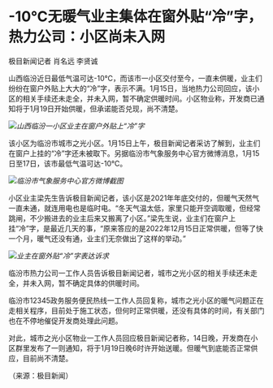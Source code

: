 # -10℃无暖气业主集体在窗外贴“冷”字，热力公司：小区尚未入网

极目新闻记者 肖名远 李贤诚

山西临汾近日最低气温可达-10℃，而该市一小区交付至今，一直未供暖，业主们纷纷在窗户外贴上大大的“冷”字，表示不满。1月15日，当地热力公司回应，该小区的相关手续还未走全，并未入网，暂不确定供暖时间。小区物业称，开发商已通知将于1月19日开始供暖，但承诺能否兑现，尚不清楚。

![](https://inews.gtimg.com/news_bt/OfIWZyl7F_n1KS3hHaM2Yp-_YrQ2HcotI1PVs8mUuu7JgAA/1000)_山西临汾一小区业主在窗户外贴上“冷”字_

该小区为临汾市城市之光小区。1月15日上午，极目新闻记者采访了解到，业主们在窗户上挂的“冷”字还未被取下。另据临汾市气象服务中心官方微博消息，1月15日至17日，该市最低气温可达-10℃。

![](https://inews.gtimg.com/news_bt/Obq54WVnXlFdcLr-KFb_0McKwTu5KDr_cx45bIhAXD9YYAA/1000)_临汾市气象服务中心官方微博截图_

小区业主梁先生告诉极目新闻记者，该小区是2021年年底交付的，但暖气天然气一直未通，就连用电也是临时电。“冬天气温太低，家里只能开空调取暖，但经常跳闸，不少搬进去的业主后来又搬离了小区。”梁先生说，业主们在窗户上挂“冷”字，是最近几天的事，“原来答应的是2022年12月15日正常供暖，但等了快一个月，暖气还没有通，业主们无奈做出了这样的举动。”

![](https://inews.gtimg.com/news_bt/OTSuoOsBVDH6TVr9c2KX6BuYTp3Ufz3GgZsZl7FFjpS-4AA/1000)_业主在窗外贴“冷”字表达诉求_

临汾市热力公司一工作人员告诉极目新闻记者，城市之光小区的相关手续还未走全，并未入网，暂不确定具体的供暖时间。

临汾市12345政务服务便民热线一工作人员回复称，城市之光小区的暖气问题正在走相关程序，目前处于施工状态，但何时正常供暖，还没有具体的时间，有关部门也在不停地催促开发商处理此问题。

对此，城市之光小区物业一工作人员回应极目新闻记者称，14日晚，开发商在小区群里发布了一则通知，将于1月19日晚6时许开始送暖。但暖气到底能否正常供应，目前尚不清楚。

（来源：极目新闻）

